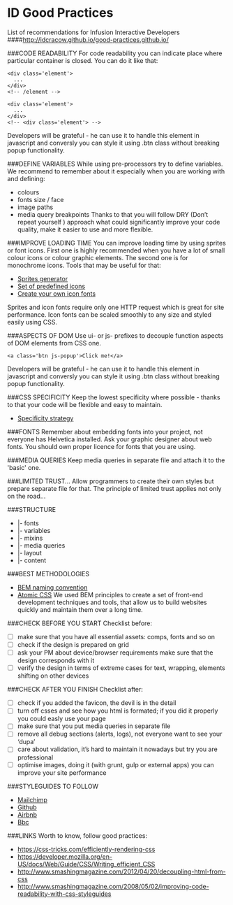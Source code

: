 # ID Good Practices
List of recommendations for Infusion Interactive Developers
####http://idcracow.github.io/good-practices.github.io/

###CODE READABILITY
For code readability you can indicate place where particular container is closed. You can do it like that:
```
<div class='element'>
  ...
</div>
<!-- /element -->

<div class='element'>
  ...
</div>
<!-- <div class='element'> -->
```
Developers will be grateful - he can use it to handle this element in javascript and conversly you can style it using .btn class without breaking popup functionality.

###DEFINE VARIABLES
While using pre-processors try to define variables. We recommend to remember about it especially when you are working with and defining:
* colours
* fonts size / face
* image paths
* media query breakpoints
Thanks to that you will follow DRY (Don’t repeat yourself ) approach what could significantly improve your code quality, make it easier to use and more flexible.

###IMPROVE LOADING TIME
You can improve loading time by using sprites or font icons. First one is highly recommended when you have a lot of small colour icons or colour graphic elements. The second one is for monochrome icons. Tools that may be useful for that:
* [Sprites generator](https://draeton.github.io/stitches)
* [Set of predefined icons](http://weloveiconfonts.com)
* [Create your own icon fonts](https://icomoon.io)

Sprites and icon fonts require only one HTTP request which is great for site performance. Icon fonts can be scaled smoothly to any size and styled easily using CSS.

###ASPECTS OF DOM
Use ui- or js- prefixes to decouple function aspects of DOM elements from CSS one.
```
<a class='btn js-popup'>Click me!</a>
```
Developers will be grateful - he can use it to handle this element in javascript and conversly you can style it using .btn class without breaking popup functionality.

###CSS SPECIFICITY
Keep the lowest specificity where possible - thanks to that your code will be flexible and easy to maintain.
* [Specificity strategy](https://css-tricks.com/strategies-keeping-css-specificity-low)

###FONTS
Remember about embedding fonts into your project, not everyone has Helvetica installed. Ask your graphic designer about web fonts. You should own proper licence for fonts that you are using.

###MEDIA QUERIES
Keep media queries in separate file and attach it to the 'basic' one.

###LIMITED TRUST...
Allow programmers to create their own styles but prepare separate file for that. The principle of limited trust applies not only on the road...

###STRUCTURE
* |- fonts
* |- variables
* |- mixins
* |- media queries
* |- layout
* |- content


###BEST METHODOLOGIES
* [BEM naming convention](https://en.bem.info/method/definitions)
* [Atomic CSS](http://bradfrost.com/blog/post/atomic-web-design )
We used BEM principles to create a set of front-end development techniques and tools, that allow us to build websites quickly and maintain them over a long time.

###CHECK BEFORE YOU START
Checklist before:
-[ ] make sure that you have all essential assets: comps, fonts and so on
-[ ] check if the design is prepared on grid
-[ ] ask your PM about device/browser requirements make sure that the design corresponds with it
-[ ] verify the design in terms of extreme cases for text, wrapping, elements shifting on other devices

###CHECK AFTER YOU FINISH
Checklist after:
-[ ] check if you added the favicon, the devil is in the detail
-[ ] turn off csses and see how you html is formated; if you did it properly you could easly use your page
-[ ] make sure that you put media queries in separate file
-[ ] remove all debug sections (alerts, logs), not everyone want to see your ‘dupa’
-[ ] care about validation, it’s hard to maintain it nowadays but try you are professional
-[ ] optimise images, doing it (with grunt, gulp or external apps) you can improve your site performance

###STYLEGUIDES TO FOLLOW
* [Mailchimp](http://ux.mailchimp.com/patterns)
* [Github](http://primercss.io/)
* [Airbnb](https://github.com/airbnb/javascript)
* [Bbc](http://www.bbc.co.uk/guidelines/futuremedia/technical/css.shtml)


###LINKS
Worth to know, follow good practices:
* https://css-tricks.com/efficiently-rendering-css
* https://developer.mozilla.org/en-US/docs/Web/Guide/CSS/Writing_efficient_CSS
* http://www.smashingmagazine.com/2012/04/20/decoupling-html-from-css
* http://www.smashingmagazine.com/2008/05/02/improving-code-readability-with-css-styleguides
